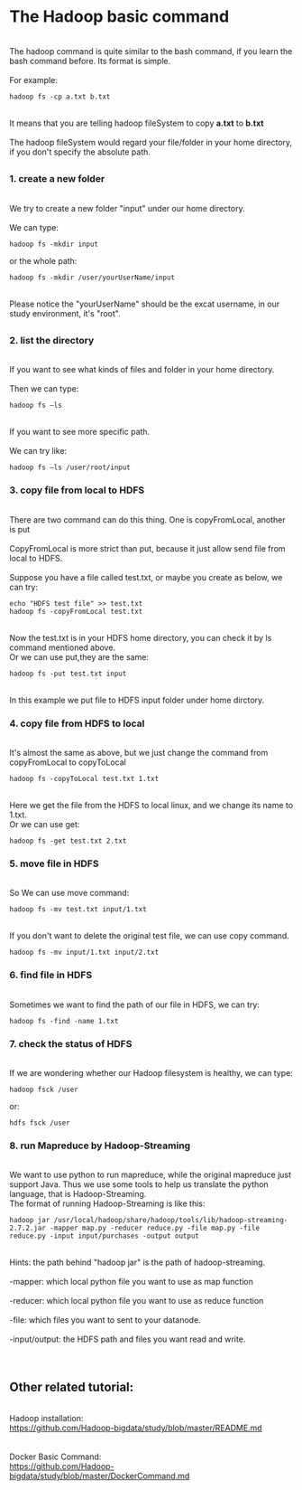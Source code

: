 # The Hadoop basic command
<br>The hadoop command is quite similar to the bash command, if you learn the bash command before. Its format is simple.</br>
<br>For example:</br>

	hadoop fs -cp a.txt b.txt
<br>It means that you are telling hadoop fileSystem to copy <b>a.txt</b> to <b>b.txt</b></br>
<br>The hadoop fileSystem would regard your file/folder in your home directory, if you don't specify the absolute path.</br>
##
### 1. create a new folder
<br>We try to create a new folder "input" under our home directory.</br>
<br>We can type:</br>

	hadoop fs -mkdir input
	
or the whole path:

	hadoop fs -mkdir /user/yourUserName/input
<br> Please notice the "yourUserName" should be the excat username, in our study environment, it's "root".</br>
##
### 2. list the directory
<br>If you want to see what kinds of files and folder in your home directory.</br>
<br>Then we can type:</br>

	hadoop fs –ls
<br> If you want to see more specific path.</br>
<br>We can try like:</br>

	hadoop fs –ls /user/root/input


### 3. copy file from local to HDFS
<br>There are two command can do this thing. One is copyFromLocal, another is put</br>
<br>CopyFromLocal is more strict than put, because it just allow send file from local to HDFS.</br>
<br>Suppose you have a file called test.txt, or maybe you create as below, we can try:</br>
	
	echo "HDFS test file" >> test.txt
	hadoop fs -copyFromLocal test.txt
<br>Now the test.txt is in your HDFS home directory, you can check it by ls command mentioned above.</br>
Or we can use put,they are the same:

	hadoop fs -put test.txt input
<br> In this example we put file to HDFS input folder under home dirctory.</br>
### 4. copy file from HDFS to local
<br>It's almost the same as above, but we just change the command from copyFromLocal to copyToLocal

	hadoop fs -copyToLocal test.txt 1.txt
<br>Here we get the file from the HDFS to local linux, and we change its name to 1.txt.</br>
Or we can use get:

	hadoop fs -get test.txt 2.txt

### 5. move file in HDFS
<br>So We can use move command:

	hadoop fs -mv test.txt input/1.txt
<br>If you don't want to delete the original test file, we can use copy command.</br>

	hadoop fs -mv input/1.txt input/2.txt

### 6. find file in HDFS
<br>Sometimes we want to find the path of our file in HDFS, we can try:

	hadoop fs -find -name 1.txt

### 7. check the status of HDFS
<br>If we are wondering whether our Hadoop filesystem is healthy, we can type:

	hadoop fsck /user
or:

	hdfs fsck /user

### 8. run Mapreduce by Hadoop-Streaming
<br>We want to use python to run mapreduce, while the original mapreduce just support Java. Thus we use some tools to help us translate the python language, that is Hadoop-Streaming.</br>
The format of running Hadoop-Streaming is like this:

	hadoop jar /usr/local/hadoop/share/hadoop/tools/lib/hadoop-streaming-2.7.2.jar -mapper map.py -reducer reduce.py -file map.py -file reduce.py -input input/purchases -output output

<br>Hints: the path behind "hadoop jar" is the path of hadoop-streaming.</br>
<br>-mapper: which local python file you want to use as map function</br>
<br>-reducer: which local python file you want to use as reduce function</br>
<br>-file: which files you want to sent to your datanode.</br>
<br>-input/output: the HDFS path and files you want read and write.</br>
<br></br>
## Other related tutorial:
<br>Hadoop installation:</br>
https://github.com/Hadoop-bigdata/study/blob/master/README.md
<br></br>
<br>Docker Basic Command:</br>
https://github.com/Hadoop-bigdata/study/blob/master/DockerCommand.md
